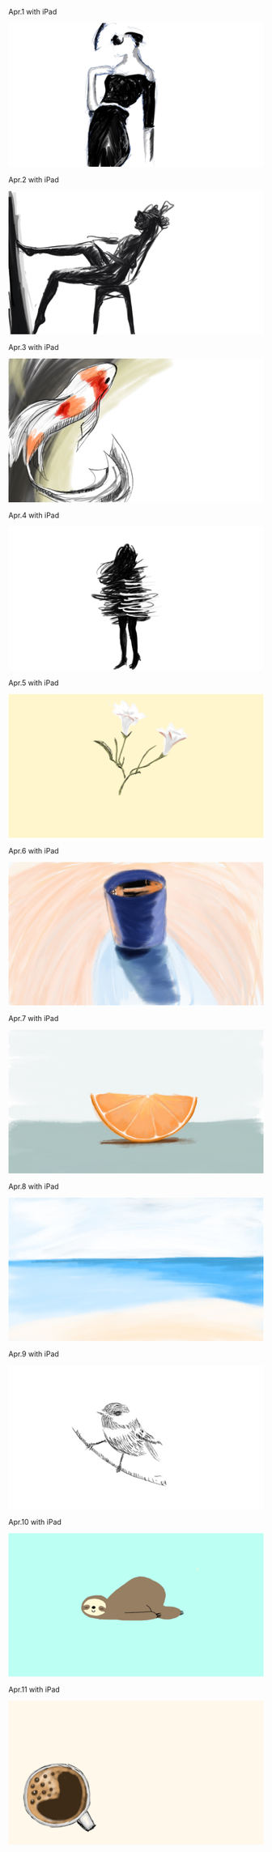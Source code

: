 Apr.1 with iPad

![Girl](1.jpg)

Apr.2 with iPad

![Girl](2.jpg)

Apr.3 with iPad

![Fish](3.jpg)

Apr.4 with iPad

![Girl Speed](4.jpg)

Apr.5 with iPad

![Flower](5.jpg)

Apr.6 with iPad

![Coffee](6.jpg)

Apr.7 with iPad

![Orange](7.jpg)

Apr.8 with iPad

![Beach](8.jpg)

Apr.9 with iPad

![Bird](9.jpg)

Apr.10 with iPad

![Lazy](10.jpg)

Apr.11 with iPad

![Coffee](11.jpg)

